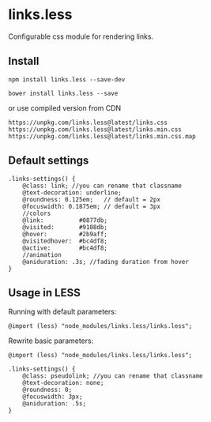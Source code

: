 # links.less

Configurable css module for rendering links.

## Install

`npm install links.less --save-dev`

`bower install links.less --save`

or use compiled version from CDN

`https://unpkg.com/links.less@latest/links.css`  
`https://unpkg.com/links.less@latest/links.min.css`  
`https://unpkg.com/links.less@latest/links.min.css.map`

## Default settings

```less
.links-settings() {
    @class: link; //you can rename that classname
    @text-decoration: underline;
    @roundness: 0.125em;   // default = 2px
    @focuswidth: 0.1875em; // default = 3px
    //colors
    @link:          #0877db;
    @visited:       #9108db;
    @hover:         #2b9aff;
    @visitedhover:  #bc4df8;
    @active:        #bc4df8;
    //animation
    @aniduration: .3s; //fading duration from hover
}
```

## Usage in LESS

Running with default parameters:

```less
@import (less) "node_modules/links.less/links.less";
```

Rewrite basic parameters:

```less
@import (less) "node_modules/links.less/links.less";

.links-settings() {
    @class: pseudolink; //you can rename that classname
    @text-decoration: none;
    @roundness: 0;
    @focuswidth: 3px;
    @aniduration: .5s;
}
```
